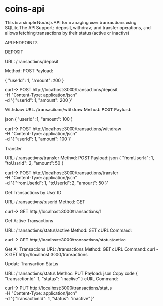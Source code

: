 # coins-api

This is a simple Node.js API for managing user transactions using SQLite.The API Supports deposit, withdraw, and transfer operations, and allows fetching transactions by their status (active or inactive)

API ENDPOINTS

DEPOSIT

URL: /transactions/deposit

Method: POST
Payload: 

{
    "userId": 1,
    "amount": 200
}

curl -X POST http://localhost:3000/transactions/deposit \
-H "Content-Type: application/json" \
-d '{
    "userId": 1,
    "amount": 200
}'

Withdraw
URL: /transactions/withdraw
Method: POST
Payload:

json
{
    "userId": 1,
    "amount": 100
}

curl -X POST http://localhost:3000/transactions/withdraw \
-H "Content-Type: application/json" \
-d '{
    "userId": 1,
    "amount": 100
}'


Transfer

URL: /transactions/transfer
Method: POST
Payload:
json
{
    "fromUserId": 1,
    "toUserId": 2,
    "amount": 50
}

curl -X POST http://localhost:3000/transactions/transfer \
-H "Content-Type: application/json" \
-d '{
    "fromUserId": 1,
    "toUserId": 2,
    "amount": 50
}'


Get Transactions by User ID

URL: /transactions/:userId
Method: GET

curl -X GET http://localhost:3000/transactions/1


Get Active Transactions

URL: /transactions/status/active
Method: GET
cURL Command:

curl -X GET http://localhost:3000/transactions/status/active


Get All Transactions
URL: /transactions
Method: GET
cURL Command:
curl -X GET http://localhost:3000/transactions



Update Transaction Status

URL: /transactions/status
Method: PUT
Payload:
json
Copy code
{
    "transactionId": 1,
    "status": "inactive"
}
cURL Command:

curl -X PUT http://localhost:3000/transactions/status \
-H "Content-Type: application/json" \
-d '{
    "transactionId": 1,
    "status": "inactive"
}'


